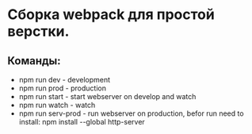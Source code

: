 # Сборка webpack для простой верстки.
## Команды:
+ npm run dev - development
+ npm run prod - production
+ npm run start - start webserver on develop and watch
+ npm run watch - watch
+ npm run serv-prod - run webserver on production, befor run need to install: npm install --global http-server
